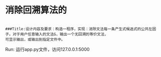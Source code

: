 # 消除回溯算法的
~~~~~~~~~~~~~~~~~~~~~~~~~~

###Title:设计内容及要求：构造一程序，实现：消除文法每一条产生式候选式的公共左因子。对于用户任意输入的文法G，输出一个无回溯的等价文法，
可显示输出，或输出到指定文件中。

~~~~~~~~~~~~~~~~~~~~~~~~~~~~~~~~~~~~~~~~~~~
Run: 运行app.py文件，访问127.0.0.1:5000
